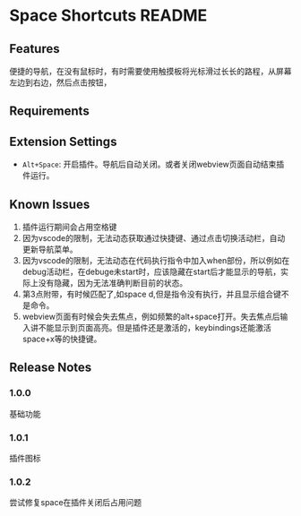 # Space Shortcuts README



## Features

便捷的导航，在没有鼠标时，有时需要使用触摸板将光标滑过长长的路程，从屏幕左边到右边，然后点击按钮，

## Requirements



## Extension Settings

* `Alt+Space`: 开启插件。导航后自动关闭。或者关闭webview页面自动结束插件运行。

## Known Issues
1. 插件运行期间会占用空格键
2. 因为vscode的限制，无法动态获取通过快捷键、通过点击切换活动栏，自动更新导航菜单。
3. 因为vscode的限制，无法动态在代码执行指令中加入when部份，所以例如在debug活动栏，在debuge未start时，应该隐藏在start后才能显示的导航，实际上没有隐藏，因为无法准确判断目前的状态。
4. 第3点附带，有时候匹配了,如space d,但是指令没有执行，并且显示组合键不是命令。
5. webview页面有时候会失去焦点，例如频繁的alt+space打开。失去焦点后输入讲不能显示到页面高亮。但是插件还是激活的，keybindings还能激活space+x等的快捷键。


## Release Notes


### 1.0.0
基础功能
### 1.0.1
插件图标
### 1.0.2
尝试修复space在插件关闭后占用问题




